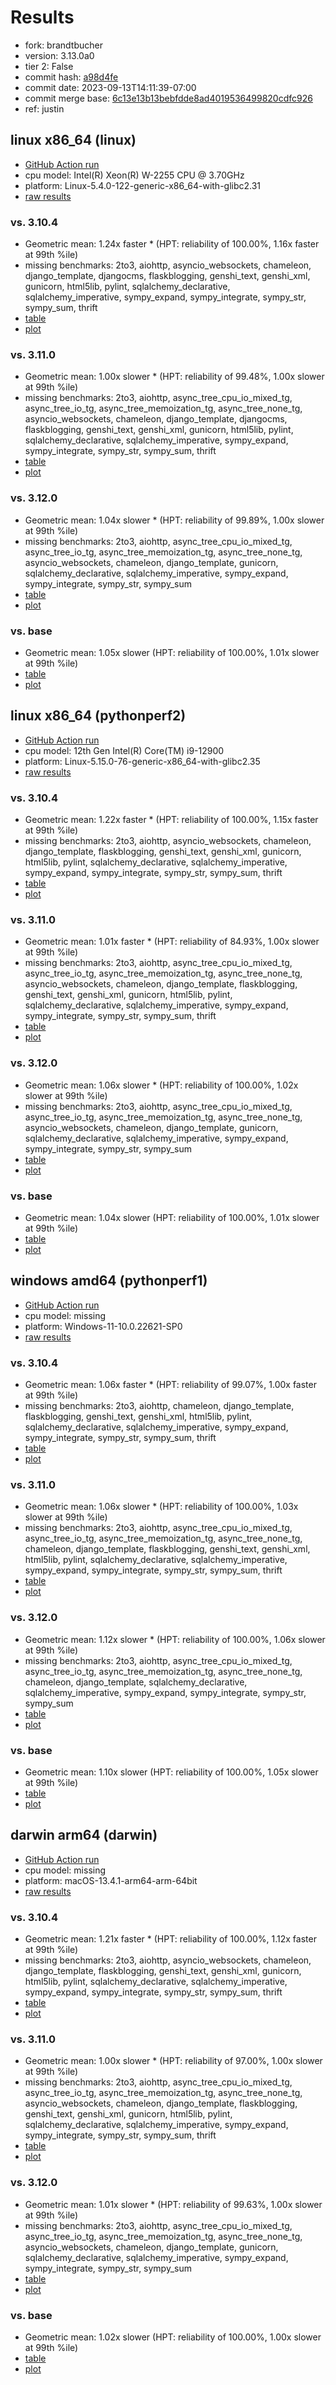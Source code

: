 # Results

- fork: brandtbucher
- version: 3.13.0a0
- tier 2: False
- commit hash: [a98d4fe](https://github.com/brandtbucher/cpython/commit/a98d4fe)
- commit date: 2023-09-13T14:11:39-07:00
- commit merge base: [6c13e13b13bebfdde8ad4019536499820cdfc926](https://github.com/brandtbucher/cpython/commit/6c13e13b13bebfdde8ad4019536499820cdfc926)
- ref: justin

## linux x86_64 (linux)

- [GitHub Action run](https://github.com/faster-cpython/benchmarking/actions/runs/6181045878)
- cpu model: Intel(R) Xeon(R) W-2255 CPU @ 3.70GHz
- platform: Linux-5.4.0-122-generic-x86_64-with-glibc2.31
- [raw results](bm-20230913-linux-x86_64-brandtbucher-justin-3.13.0a0-a98d4fe.json)

### vs. 3.10.4

- Geometric mean: 1.24x faster \* (HPT: reliability of 100.00%, 1.16x faster at 99th %ile)
- missing benchmarks: 2to3, aiohttp, asyncio_websockets, chameleon, django_template, djangocms, flaskblogging, genshi_text, genshi_xml, gunicorn, html5lib, pylint, sqlalchemy_declarative, sqlalchemy_imperative, sympy_expand, sympy_integrate, sympy_str, sympy_sum, thrift
- [table](bm-20230913-linux-x86_64-brandtbucher-justin-3.13.0a0-a98d4fe-vs-3.10.4.md)
- [plot](bm-20230913-linux-x86_64-brandtbucher-justin-3.13.0a0-a98d4fe-vs-3.10.4.png)

### vs. 3.11.0

- Geometric mean: 1.00x slower \* (HPT: reliability of 99.48%, 1.00x slower at 99th %ile)
- missing benchmarks: 2to3, aiohttp, async_tree_cpu_io_mixed_tg, async_tree_io_tg, async_tree_memoization_tg, async_tree_none_tg, asyncio_websockets, chameleon, django_template, djangocms, flaskblogging, genshi_text, genshi_xml, gunicorn, html5lib, pylint, sqlalchemy_declarative, sqlalchemy_imperative, sympy_expand, sympy_integrate, sympy_str, sympy_sum, thrift
- [table](bm-20230913-linux-x86_64-brandtbucher-justin-3.13.0a0-a98d4fe-vs-3.11.0.md)
- [plot](bm-20230913-linux-x86_64-brandtbucher-justin-3.13.0a0-a98d4fe-vs-3.11.0.png)

### vs. 3.12.0

- Geometric mean: 1.04x slower \* (HPT: reliability of 99.89%, 1.00x slower at 99th %ile)
- missing benchmarks: 2to3, aiohttp, async_tree_cpu_io_mixed_tg, async_tree_io_tg, async_tree_memoization_tg, async_tree_none_tg, asyncio_websockets, chameleon, django_template, gunicorn, sqlalchemy_declarative, sqlalchemy_imperative, sympy_expand, sympy_integrate, sympy_str, sympy_sum
- [table](bm-20230913-linux-x86_64-brandtbucher-justin-3.13.0a0-a98d4fe-vs-3.12.0.md)
- [plot](bm-20230913-linux-x86_64-brandtbucher-justin-3.13.0a0-a98d4fe-vs-3.12.0.png)

### vs. base

- Geometric mean: 1.05x slower (HPT: reliability of 100.00%, 1.01x slower at 99th %ile)
- [table](bm-20230913-linux-x86_64-brandtbucher-justin-3.13.0a0-a98d4fe-vs-base.md)
- [plot](bm-20230913-linux-x86_64-brandtbucher-justin-3.13.0a0-a98d4fe-vs-base.png)

## linux x86_64 (pythonperf2)

- [GitHub Action run](https://github.com/faster-cpython/benchmarking/actions/runs/6181045878)
- cpu model: 12th Gen Intel(R) Core(TM) i9-12900
- platform: Linux-5.15.0-76-generic-x86_64-with-glibc2.35
- [raw results](bm-20230913-pythonperf2-x86_64-brandtbucher-justin-3.13.0a0-a98d4fe.json)

### vs. 3.10.4

- Geometric mean: 1.22x faster \* (HPT: reliability of 100.00%, 1.15x faster at 99th %ile)
- missing benchmarks: 2to3, aiohttp, asyncio_websockets, chameleon, django_template, flaskblogging, genshi_text, genshi_xml, gunicorn, html5lib, pylint, sqlalchemy_declarative, sqlalchemy_imperative, sympy_expand, sympy_integrate, sympy_str, sympy_sum, thrift
- [table](bm-20230913-pythonperf2-x86_64-brandtbucher-justin-3.13.0a0-a98d4fe-vs-3.10.4.md)
- [plot](bm-20230913-pythonperf2-x86_64-brandtbucher-justin-3.13.0a0-a98d4fe-vs-3.10.4.png)

### vs. 3.11.0

- Geometric mean: 1.01x faster \* (HPT: reliability of 84.93%, 1.00x slower at 99th %ile)
- missing benchmarks: 2to3, aiohttp, async_tree_cpu_io_mixed_tg, async_tree_io_tg, async_tree_memoization_tg, async_tree_none_tg, asyncio_websockets, chameleon, django_template, flaskblogging, genshi_text, genshi_xml, gunicorn, html5lib, pylint, sqlalchemy_declarative, sqlalchemy_imperative, sympy_expand, sympy_integrate, sympy_str, sympy_sum, thrift
- [table](bm-20230913-pythonperf2-x86_64-brandtbucher-justin-3.13.0a0-a98d4fe-vs-3.11.0.md)
- [plot](bm-20230913-pythonperf2-x86_64-brandtbucher-justin-3.13.0a0-a98d4fe-vs-3.11.0.png)

### vs. 3.12.0

- Geometric mean: 1.06x slower \* (HPT: reliability of 100.00%, 1.02x slower at 99th %ile)
- missing benchmarks: 2to3, aiohttp, async_tree_cpu_io_mixed_tg, async_tree_io_tg, async_tree_memoization_tg, async_tree_none_tg, asyncio_websockets, chameleon, django_template, gunicorn, sqlalchemy_declarative, sqlalchemy_imperative, sympy_expand, sympy_integrate, sympy_str, sympy_sum
- [table](bm-20230913-pythonperf2-x86_64-brandtbucher-justin-3.13.0a0-a98d4fe-vs-3.12.0.md)
- [plot](bm-20230913-pythonperf2-x86_64-brandtbucher-justin-3.13.0a0-a98d4fe-vs-3.12.0.png)

### vs. base

- Geometric mean: 1.04x slower (HPT: reliability of 100.00%, 1.01x slower at 99th %ile)
- [table](bm-20230913-pythonperf2-x86_64-brandtbucher-justin-3.13.0a0-a98d4fe-vs-base.md)
- [plot](bm-20230913-pythonperf2-x86_64-brandtbucher-justin-3.13.0a0-a98d4fe-vs-base.png)

## windows amd64 (pythonperf1)

- [GitHub Action run](https://github.com/faster-cpython/benchmarking/actions/runs/6181045878)
- cpu model: missing
- platform: Windows-11-10.0.22621-SP0
- [raw results](bm-20230913-pythonperf1-amd64-brandtbucher-justin-3.13.0a0-a98d4fe.json)

### vs. 3.10.4

- Geometric mean: 1.06x faster \* (HPT: reliability of 99.07%, 1.00x faster at 99th %ile)
- missing benchmarks: 2to3, aiohttp, chameleon, django_template, flaskblogging, genshi_text, genshi_xml, html5lib, pylint, sqlalchemy_declarative, sqlalchemy_imperative, sympy_expand, sympy_integrate, sympy_str, sympy_sum, thrift
- [table](bm-20230913-pythonperf1-amd64-brandtbucher-justin-3.13.0a0-a98d4fe-vs-3.10.4.md)
- [plot](bm-20230913-pythonperf1-amd64-brandtbucher-justin-3.13.0a0-a98d4fe-vs-3.10.4.png)

### vs. 3.11.0

- Geometric mean: 1.06x slower \* (HPT: reliability of 100.00%, 1.03x slower at 99th %ile)
- missing benchmarks: 2to3, aiohttp, async_tree_cpu_io_mixed_tg, async_tree_io_tg, async_tree_memoization_tg, async_tree_none_tg, chameleon, django_template, flaskblogging, genshi_text, genshi_xml, html5lib, pylint, sqlalchemy_declarative, sqlalchemy_imperative, sympy_expand, sympy_integrate, sympy_str, sympy_sum, thrift
- [table](bm-20230913-pythonperf1-amd64-brandtbucher-justin-3.13.0a0-a98d4fe-vs-3.11.0.md)
- [plot](bm-20230913-pythonperf1-amd64-brandtbucher-justin-3.13.0a0-a98d4fe-vs-3.11.0.png)

### vs. 3.12.0

- Geometric mean: 1.12x slower \* (HPT: reliability of 100.00%, 1.06x slower at 99th %ile)
- missing benchmarks: 2to3, aiohttp, async_tree_cpu_io_mixed_tg, async_tree_io_tg, async_tree_memoization_tg, async_tree_none_tg, chameleon, django_template, sqlalchemy_declarative, sqlalchemy_imperative, sympy_expand, sympy_integrate, sympy_str, sympy_sum
- [table](bm-20230913-pythonperf1-amd64-brandtbucher-justin-3.13.0a0-a98d4fe-vs-3.12.0.md)
- [plot](bm-20230913-pythonperf1-amd64-brandtbucher-justin-3.13.0a0-a98d4fe-vs-3.12.0.png)

### vs. base

- Geometric mean: 1.10x slower (HPT: reliability of 100.00%, 1.05x slower at 99th %ile)
- [table](bm-20230913-pythonperf1-amd64-brandtbucher-justin-3.13.0a0-a98d4fe-vs-base.md)
- [plot](bm-20230913-pythonperf1-amd64-brandtbucher-justin-3.13.0a0-a98d4fe-vs-base.png)

## darwin arm64 (darwin)

- [GitHub Action run](https://github.com/faster-cpython/benchmarking/actions/runs/6181045878)
- cpu model: missing
- platform: macOS-13.4.1-arm64-arm-64bit
- [raw results](bm-20230913-darwin-arm64-brandtbucher-justin-3.13.0a0-a98d4fe.json)

### vs. 3.10.4

- Geometric mean: 1.21x faster \* (HPT: reliability of 100.00%, 1.12x faster at 99th %ile)
- missing benchmarks: 2to3, aiohttp, asyncio_websockets, chameleon, django_template, flaskblogging, genshi_text, genshi_xml, gunicorn, html5lib, pylint, sqlalchemy_declarative, sqlalchemy_imperative, sympy_expand, sympy_integrate, sympy_str, sympy_sum, thrift
- [table](bm-20230913-darwin-arm64-brandtbucher-justin-3.13.0a0-a98d4fe-vs-3.10.4.md)
- [plot](bm-20230913-darwin-arm64-brandtbucher-justin-3.13.0a0-a98d4fe-vs-3.10.4.png)

### vs. 3.11.0

- Geometric mean: 1.00x slower \* (HPT: reliability of 97.00%, 1.00x slower at 99th %ile)
- missing benchmarks: 2to3, aiohttp, async_tree_cpu_io_mixed_tg, async_tree_io_tg, async_tree_memoization_tg, async_tree_none_tg, asyncio_websockets, chameleon, django_template, flaskblogging, genshi_text, genshi_xml, gunicorn, html5lib, pylint, sqlalchemy_declarative, sqlalchemy_imperative, sympy_expand, sympy_integrate, sympy_str, sympy_sum, thrift
- [table](bm-20230913-darwin-arm64-brandtbucher-justin-3.13.0a0-a98d4fe-vs-3.11.0.md)
- [plot](bm-20230913-darwin-arm64-brandtbucher-justin-3.13.0a0-a98d4fe-vs-3.11.0.png)

### vs. 3.12.0

- Geometric mean: 1.01x slower \* (HPT: reliability of 99.63%, 1.00x slower at 99th %ile)
- missing benchmarks: 2to3, aiohttp, async_tree_cpu_io_mixed_tg, async_tree_io_tg, async_tree_memoization_tg, async_tree_none_tg, asyncio_websockets, chameleon, django_template, gunicorn, sqlalchemy_declarative, sqlalchemy_imperative, sympy_expand, sympy_integrate, sympy_str, sympy_sum
- [table](bm-20230913-darwin-arm64-brandtbucher-justin-3.13.0a0-a98d4fe-vs-3.12.0.md)
- [plot](bm-20230913-darwin-arm64-brandtbucher-justin-3.13.0a0-a98d4fe-vs-3.12.0.png)

### vs. base

- Geometric mean: 1.02x slower (HPT: reliability of 100.00%, 1.00x slower at 99th %ile)
- [table](bm-20230913-darwin-arm64-brandtbucher-justin-3.13.0a0-a98d4fe-vs-base.md)
- [plot](bm-20230913-darwin-arm64-brandtbucher-justin-3.13.0a0-a98d4fe-vs-base.png)

